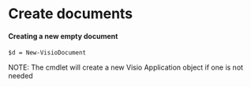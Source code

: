 # Create documents

#### Creating a new empty document <a id="creating-a-new-document"></a>

```text
$d = New-VisioDocument
```

NOTE: The cmdlet will create a new Visio Application object if one is not needed

